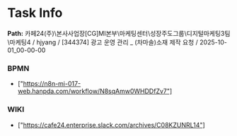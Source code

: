 # Task Info

**Path:** 카페24(주)\본사사업장\[CG]MI본부\마케팅센터\성장주도그룹\디지털마케팅3팀\마케팅4 / hjyang / [344374] 광고 운영 관리 _ (차마솔)소재 제작 요청 / 2025-10-01_00-00-00

### BPMN
- ["https://n8n-mi-017-web.hanpda.com/workflow/N8sqAmw0WHDDfZv7"]

### WIKI
- ["https://cafe24.enterprise.slack.com/archives/C08KZUNRL14"]

